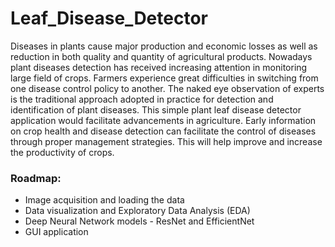 # Leaf_Disease_Detector

Diseases in plants cause major production and economic losses as well as reduction in both quality and quantity of agricultural products. Nowadays plant diseases detection has received increasing attention in monitoring large field of crops. Farmers experience great difficulties in switching from one disease control policy to another. The naked eye observation of experts is the traditional approach adopted in practice for detection and identification of plant diseases. This simple plant leaf disease detector application would facilitate advancements in agriculture. Early information on crop health and disease detection can facilitate the control of diseases through proper management strategies. This will help improve and increase the productivity of crops.

### Roadmap:
* Image acquisition and loading the data 
* Data visualization and Exploratory Data Analysis (EDA)
* Deep Neural Network models - ResNet and EfficientNet
* GUI application
